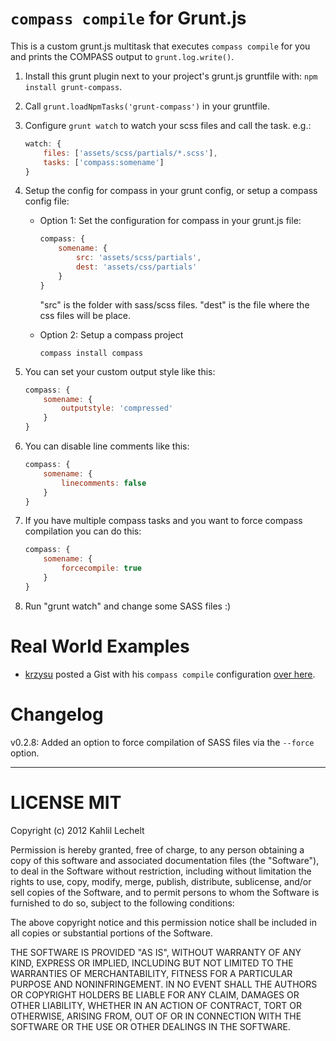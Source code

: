 # `compass compile` for Grunt.js

This is a custom grunt.js multitask that executes `compass compile` for you and prints the COMPASS output to `grunt.log.write()`.

1. Install this grunt plugin next to your project's grunt.js gruntfile with: `npm install grunt-compass`.
2. Call `grunt.loadNpmTasks('grunt-compass')` in your gruntfile.
3. Configure `grunt watch` to watch your scss files and call the task.
	e.g.:

	```javascript
	watch: {
	    files: ['assets/scss/partials/*.scss'],
	    tasks: ['compass:somename']
	}
	```

4. Setup the config for compass in your grunt config, or setup a compass config file:
	* Option 1: Set the configuration for compass in your grunt.js file:

		```javascript
		compass: {
            somename: {
                src: 'assets/scss/partials',
                dest: 'assets/css/partials'
            }
		}
		```

		"src" is the folder with sass/scss files.
		"dest" is the file where the css files will be place.
	* Option 2: Setup a compass project
		```
		compass install compass
		```
5. You can set your custom output style like this:

    ```javascript
    compass: {
        somename: {
            outputstyle: 'compressed'
        }
    }
    ```
6. You can disable line comments like this:

    ```javascript
    compass: {
        somename: {
            linecomments: false
        }
    }
    ```
7. If you have multiple compass tasks and you want to force compass compilation you can do this:

    ```javascript
    compass: {
        somename: {
            forcecompile: true
        }
    }
    ```
8. Run "grunt watch" and change some SASS files :)

# Real World Examples
* [krzysu](https://github.com/krzysu) posted a Gist with his `compass compile` configuration [over here](https://gist.github.com/2917330).

# Changelog

v0.2.8: Added an option to force compilation of SASS files via the `--force` option.

----

# LICENSE MIT

Copyright (c) 2012 Kahlil Lechelt

Permission is hereby granted, free of charge, to any person
obtaining a copy of this software and associated documentation
files (the "Software"), to deal in the Software without
restriction, including without limitation the rights to use,
copy, modify, merge, publish, distribute, sublicense, and/or sell
copies of the Software, and to permit persons to whom the
Software is furnished to do so, subject to the following
conditions:

The above copyright notice and this permission notice shall be
included in all copies or substantial portions of the Software.

THE SOFTWARE IS PROVIDED "AS IS", WITHOUT WARRANTY OF ANY KIND,
EXPRESS OR IMPLIED, INCLUDING BUT NOT LIMITED TO THE WARRANTIES
OF MERCHANTABILITY, FITNESS FOR A PARTICULAR PURPOSE AND
NONINFRINGEMENT. IN NO EVENT SHALL THE AUTHORS OR COPYRIGHT
HOLDERS BE LIABLE FOR ANY CLAIM, DAMAGES OR OTHER LIABILITY,
WHETHER IN AN ACTION OF CONTRACT, TORT OR OTHERWISE, ARISING
FROM, OUT OF OR IN CONNECTION WITH THE SOFTWARE OR THE USE OR
OTHER DEALINGS IN THE SOFTWARE.